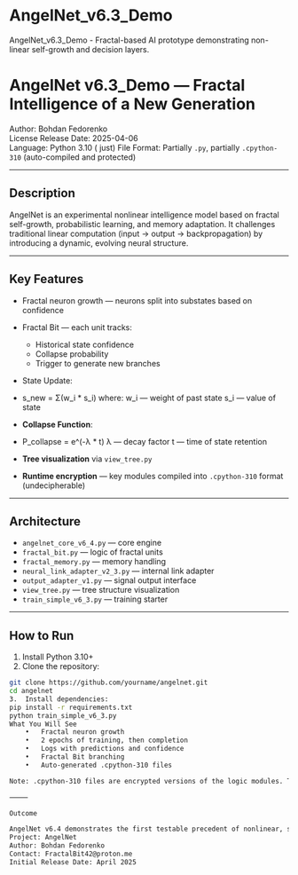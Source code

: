 # AngelNet_v6.3_Demo
AngelNet_v6.3_Demo - Fractal-based AI prototype demonstrating non-linear self-growth and decision layers.
# AngelNet v6.3_Demo — Fractal Intelligence of a New Generation

Author: Bohdan Fedorenko  
License 
Release Date: 2025-04-06  
Language: Python 3.10 ( just)
File Format: Partially `.py`, partially `.cpython-310` (auto-compiled and protected)

---

## Description

AngelNet is an experimental nonlinear intelligence model based on fractal self-growth, probabilistic learning, and memory adaptation. It challenges traditional linear computation (input → output → backpropagation) by introducing a dynamic, evolving neural structure.

---

## Key Features

- Fractal neuron growth — neurons split into substates based on confidence
- Fractal Bit — each unit tracks:
  - Historical state confidence
  - Collapse probability
  - Trigger to generate new branches

- State Update:
- s_new = Σ(w_i * s_i)
where:
w_i — weight of past state
s_i — value of state
- **Collapse Function**:
- P_collapse = e^(-λ * t)
λ — decay factor
t — time of state retention
- **Tree visualization** via `view_tree.py`
- **Runtime encryption** — key modules compiled into `.cpython-310` format (undecipherable)

---

## Architecture

- `angelnet_core_v6_4.py` — core engine
- `fractal_bit.py` — logic of fractal units
- `fractal_memory.py` — memory handling
- `neural_link_adapter_v2_3.py` — internal link adapter
- `output_adapter_v1.py` — signal output interface
- `view_tree.py` — tree structure visualization
- `train_simple_v6_3.py` — training starter

---

## How to Run

1. Install Python 3.10+
2. Clone the repository:
```bash
git clone https://github.com/yourname/angelnet.git
cd angelnet
3.	Install dependencies:
pip install -r requirements.txt
python train_simple_v6_3.py
What You Will See
	•	Fractal neuron growth
	•	2 epochs of training, then completion
	•	Logs with predictions and confidence
	•	Fractal Bit branching
	•	Auto-generated .cpython-310 files

Note: .cpython-310 files are encrypted versions of the logic modules. This is a Proof of Emergent Security Layer and intentional obfuscation.

⸻

Outcome

AngelNet v6.4 demonstrates the first testable precedent of nonlinear, self-organizing, fractal growth in neural architecture. Further developments will be published in upcoming versions.
Project: AngelNet
Author: Bohdan Fedorenko
Contact: FractalBit42@proton.me
Initial Release Date: April 2025
